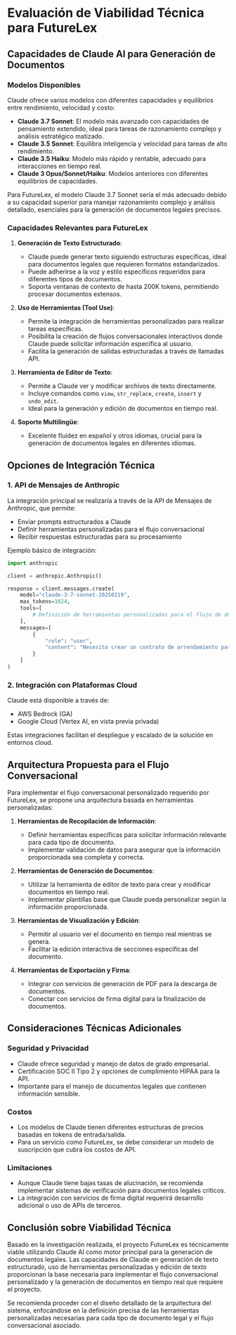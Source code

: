 # Evaluación de Viabilidad Técnica para FutureLex

## Capacidades de Claude AI para Generación de Documentos

### Modelos Disponibles
Claude ofrece varios modelos con diferentes capacidades y equilibrios entre rendimiento, velocidad y costo:

- **Claude 3.7 Sonnet**: El modelo más avanzado con capacidades de pensamiento extendido, ideal para tareas de razonamiento complejo y análisis estratégico matizado.
- **Claude 3.5 Sonnet**: Equilibra inteligencia y velocidad para tareas de alto rendimiento.
- **Claude 3.5 Haiku**: Modelo más rápido y rentable, adecuado para interacciones en tiempo real.
- **Claude 3 Opus/Sonnet/Haiku**: Modelos anteriores con diferentes equilibrios de capacidades.

Para FutureLex, el modelo Claude 3.7 Sonnet sería el más adecuado debido a su capacidad superior para manejar razonamiento complejo y análisis detallado, esenciales para la generación de documentos legales precisos.

### Capacidades Relevantes para FutureLex

1. **Generación de Texto Estructurado**:
   - Claude puede generar texto siguiendo estructuras específicas, ideal para documentos legales que requieren formatos estandarizados.
   - Puede adherirse a la voz y estilo específicos requeridos para diferentes tipos de documentos.
   - Soporta ventanas de contexto de hasta 200K tokens, permitiendo procesar documentos extensos.

2. **Uso de Herramientas (Tool Use)**:
   - Permite la integración de herramientas personalizadas para realizar tareas específicas.
   - Posibilita la creación de flujos conversacionales interactivos donde Claude puede solicitar información específica al usuario.
   - Facilita la generación de salidas estructuradas a través de llamadas API.

3. **Herramienta de Editor de Texto**:
   - Permite a Claude ver y modificar archivos de texto directamente.
   - Incluye comandos como `view`, `str_replace`, `create`, `insert` y `undo_edit`.
   - Ideal para la generación y edición de documentos en tiempo real.

4. **Soporte Multilingüe**:
   - Excelente fluidez en español y otros idiomas, crucial para la generación de documentos legales en diferentes idiomas.

## Opciones de Integración Técnica

### 1. API de Mensajes de Anthropic
La integración principal se realizaría a través de la API de Mensajes de Anthropic, que permite:
- Enviar prompts estructurados a Claude
- Definir herramientas personalizadas para el flujo conversacional
- Recibir respuestas estructuradas para su procesamiento

Ejemplo básico de integración:
```python
import anthropic

client = anthropic.Anthropic()

response = client.messages.create(
    model="claude-3-7-sonnet-20250219",
    max_tokens=1024,
    tools=[
        # Definición de herramientas personalizadas para el flujo de documentos
    ],
    messages=[
        {
            "role": "user", 
            "content": "Necesito crear un contrato de arrendamiento para un local comercial"
        }
    ]
)
```

### 2. Integración con Plataformas Cloud
Claude está disponible a través de:
- AWS Bedrock (GA)
- Google Cloud (Vertex AI, en vista previa privada)

Estas integraciones facilitan el despliegue y escalado de la solución en entornos cloud.

## Arquitectura Propuesta para el Flujo Conversacional

Para implementar el flujo conversacional personalizado requerido por FutureLex, se propone una arquitectura basada en herramientas personalizadas:

1. **Herramientas de Recopilación de Información**:
   - Definir herramientas específicas para solicitar información relevante para cada tipo de documento.
   - Implementar validación de datos para asegurar que la información proporcionada sea completa y correcta.

2. **Herramientas de Generación de Documentos**:
   - Utilizar la herramienta de editor de texto para crear y modificar documentos en tiempo real.
   - Implementar plantillas base que Claude pueda personalizar según la información proporcionada.

3. **Herramientas de Visualización y Edición**:
   - Permitir al usuario ver el documento en tiempo real mientras se genera.
   - Facilitar la edición interactiva de secciones específicas del documento.

4. **Herramientas de Exportación y Firma**:
   - Integrar con servicios de generación de PDF para la descarga de documentos.
   - Conectar con servicios de firma digital para la finalización de documentos.

## Consideraciones Técnicas Adicionales

### Seguridad y Privacidad
- Claude ofrece seguridad y manejo de datos de grado empresarial.
- Certificación SOC II Tipo 2 y opciones de cumplimiento HIPAA para la API.
- Importante para el manejo de documentos legales que contienen información sensible.

### Costos
- Los modelos de Claude tienen diferentes estructuras de precios basadas en tokens de entrada/salida.
- Para un servicio como FutureLex, se debe considerar un modelo de suscripción que cubra los costos de API.

### Limitaciones
- Aunque Claude tiene bajas tasas de alucinación, se recomienda implementar sistemas de verificación para documentos legales críticos.
- La integración con servicios de firma digital requerirá desarrollo adicional o uso de APIs de terceros.

## Conclusión sobre Viabilidad Técnica

Basado en la investigación realizada, el proyecto FutureLex es técnicamente viable utilizando Claude AI como motor principal para la generación de documentos legales. Las capacidades de Claude en generación de texto estructurado, uso de herramientas personalizadas y edición de texto proporcionan la base necesaria para implementar el flujo conversacional personalizado y la generación de documentos en tiempo real que requiere el proyecto.

Se recomienda proceder con el diseño detallado de la arquitectura del sistema, enfocándose en la definición precisa de las herramientas personalizadas necesarias para cada tipo de documento legal y el flujo conversacional asociado.
